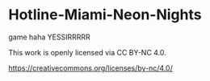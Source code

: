 # Hotline-Miami-Neon-Nights
game haha YESSIRRRRR


This work is openly licensed via CC BY-NC 4.0.


https://creativecommons.org/licenses/by-nc/4.0/
